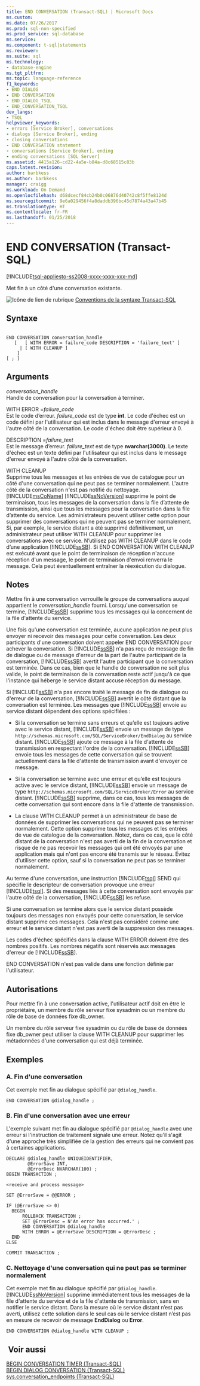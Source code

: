 ```yaml
---
title: END CONVERSATION (Transact-SQL) | Microsoft Docs
ms.custom: 
ms.date: 07/26/2017
ms.prod: sql-non-specified
ms.prod_service: sql-database
ms.service: 
ms.component: t-sql|statements
ms.reviewer: 
ms.suite: sql
ms.technology:
- database-engine
ms.tgt_pltfrm: 
ms.topic: language-reference
f1_keywords:
- END DIALOG
- END CONVERSATION
- END_DIALOG_TSQL
- END_CONVERSATION_TSQL
dev_langs:
- TSQL
helpviewer_keywords:
- errors [Service Broker], conversations
- dialogs [Service Broker], ending
- closing conversations
- END CONVERSATION statement
- conversations [Service Broker], ending
- ending conversations [SQL Server]
ms.assetid: 4415a126-cd22-4a5e-b84a-d8c68515c83b
caps.latest.revision: 
author: barbkess
ms.author: barbkess
manager: craigg
ms.workload: On Demand
ms.openlocfilehash: d68dcecf84cb24b0c06876d40742c8f5ffe8124d
ms.sourcegitcommit: 9e6a029456f4a8daddb396bc45d7874a43a47b45
ms.translationtype: HT
ms.contentlocale: fr-FR
ms.lasthandoff: 01/25/2018
---
```

# <a name="end-conversation-transact-sql"></a>END CONVERSATION (Transact-SQL)
[!INCLUDE[tsql-appliesto-ss2008-xxxx-xxxx-xxx-md](../../includes/tsql-appliesto-ss2008-xxxx-xxxx-xxx-md.md)]

  Met fin à un côté d'une conversation existante.  
  
 ![Icône de lien de rubrique](../../database-engine/configure-windows/media/topic-link.gif "Icône lien de rubrique") [Conventions de la syntaxe Transact-SQL](../../t-sql/language-elements/transact-sql-syntax-conventions-transact-sql.md)  
  
## <a name="syntax"></a>Syntaxe  
  
```  
  
END CONVERSATION conversation_handle  
   [   [ WITH ERROR = failure_code DESCRIPTION = 'failure_text' ]  
     | [ WITH CLEANUP ]  
    ]  
[ ; ]  
```  
  
## <a name="arguments"></a>Arguments  
 *conversation_handle*  
 Handle de conversation pour la conversation à terminer.  
  
 WITH ERROR =*failure_code*  
 Est le code d’erreur. *failure_code* est de type **int**. Le code d'échec est un code défini par l'utilisateur qui est inclus dans le message d'erreur envoyé à l'autre côté de la conversation. Le code d'échec doit être supérieur à 0.  
  
 DESCRIPTION =*failure_text*  
 Est le message d’erreur. *failure_text* est de type **nvarchar(3000)**. Le texte d'échec est un texte défini par l'utilisateur qui est inclus dans le message d'erreur envoyé à l'autre côté de la conversation.  
  
 WITH CLEANUP  
 Supprime tous les messages et les entrées de vue de catalogue pour un côté d'une conversation qui ne peut pas se terminer normalement. L'autre côté de la conversation n'est pas notifié du nettoyage. [!INCLUDE[msCoName](../../includes/msconame-md.md)] [!INCLUDE[ssNoVersion](../../includes/ssnoversion-md.md)] supprime le point de terminaison, tous les messages de la conversation dans la file d’attente de transmission, ainsi que tous les messages pour la conversation dans la file d’attente du service. Les administrateurs peuvent utiliser cette option pour supprimer des conversations qui ne peuvent pas se terminer normalement. Si, par exemple, le service distant a été supprimé définitivement, un administrateur peut utiliser WITH CLEANUP pour supprimer les conversations avec ce service. N’utilisez pas WITH CLEANUP dans le code d’une application [!INCLUDE[ssSB](../../includes/sssb-md.md)]. Si END CONVERSATION WITH CLEANUP est exécuté avant que le point de terminaison de réception n'accuse réception d'un message, le point de terminaison d'envoi renverra le message. Cela peut éventuellement entraîner la réexécution du dialogue.  
  
## <a name="remarks"></a>Notes   
 Mettre fin à une conversation verrouille le groupe de conversations auquel appartient le *conversation_handle* fourni. Lorsqu'une conversation se termine, [!INCLUDE[ssSB](../../includes/sssb-md.md)] supprime tous les messages qui la concernent de la file d'attente du service.  
  
 Une fois qu'une conversation est terminée, aucune application ne peut plus envoyer ni recevoir des messages pour cette conversation. Les deux participants d'une conversation doivent appeler END CONVERSATION pour achever la conversation. Si [!INCLUDE[ssSB](../../includes/sssb-md.md)] n'a pas reçu de message de fin de dialogue ou de message d'erreur de la part de l'autre participant de la conversation, [!INCLUDE[ssSB](../../includes/sssb-md.md)] avertit l'autre participant que la conversation est terminée. Dans ce cas, bien que le handle de conversation ne soit plus valide, le point de terminaison de la conversation reste actif jusqu'à ce que l'instance qui héberge le service distant accuse réception du message.  
  
 Si [!INCLUDE[ssSB](../../includes/sssb-md.md)] n'a pas encore traité le message de fin de dialogue ou d'erreur de la conversation, [!INCLUDE[ssSB](../../includes/sssb-md.md)] avertit le côté distant que la conversation est terminée. Les messages que [!INCLUDE[ssSB](../../includes/sssb-md.md)] envoie au service distant dépendent des options spécifiées :  
  
-   Si la conversation se termine sans erreurs et qu’elle est toujours active avec le service distant, [!INCLUDE[ssSB](../../includes/sssb-md.md)] envoie un message de type `http://schemas.microsoft.com/SQL/ServiceBroker/EndDialog` au service distant. [!INCLUDE[ssSB](../../includes/sssb-md.md)] ajoute ce message à la file d'attente de transmission en respectant l'ordre de la conversation. [!INCLUDE[ssSB](../../includes/sssb-md.md)] envoie tous les messages de cette conversation qui se trouvent actuellement dans la file d'attente de transmission avant d'envoyer ce message.  
  
-   Si la conversation se termine avec une erreur et qu’elle est toujours active avec le service distant, [!INCLUDE[ssSB](../../includes/sssb-md.md)] envoie un message de type `http://schemas.microsoft.com/SQL/ServiceBroker/Error` au service distant. [!INCLUDE[ssSB](../../includes/sssb-md.md)] supprime, dans ce cas, tous les messages de cette conversation qui sont encore dans la file d'attente de transmission.  
  
-   La clause WITH CLEANUP permet à un administrateur de base de données de supprimer les conversations qui ne peuvent pas se terminer normalement. Cette option supprime tous les messages et les entrées de vue de catalogue de la conversation. Notez, dans ce cas, que le côté distant de la conversation n'est pas averti de la fin de la conversation et risque de ne pas recevoir les messages qui ont été envoyés par une application mais qui n'ont pas encore été transmis sur le réseau. Évitez d'utiliser cette option, sauf si la conversation ne peut pas se terminer normalement.  
  
 Au terme d'une conversation, une instruction [!INCLUDE[tsql](../../includes/tsql-md.md)] SEND qui spécifie le descripteur de conversation provoque une erreur [!INCLUDE[tsql](../../includes/tsql-md.md)]. Si des messages liés à cette conversation sont envoyés par l'autre côté de la conversation, [!INCLUDE[ssSB](../../includes/sssb-md.md)] les refuse.  
  
 Si une conversation se termine alors que le service distant possède toujours des messages non envoyés pour cette conversation, le service distant supprime ces messages. Cela n'est pas considéré comme une erreur et le service distant n'est pas averti de la suppression des messages.  
  
 Les codes d'échec spécifiés dans la clause WITH ERROR doivent être des nombres positifs. Les nombres négatifs sont réservés aux messages d'erreur de [!INCLUDE[ssSB](../../includes/sssb-md.md)].  
  
 END CONVERSATION n'est pas valide dans une fonction définie par l'utilisateur.  
  
## <a name="permissions"></a>Autorisations  
 Pour mettre fin à une conversation active, l'utilisateur actif doit en être le propriétaire, un membre du rôle serveur fixe sysadmin ou un membre du rôle de base de données fixe db_owner.  
  
 Un membre du rôle serveur fixe sysadmin ou du rôle de base de données fixe db_owner peut utiliser la clause WITH CLEANUP pour supprimer les métadonnées d'une conversation qui est déjà terminée.  
  
## <a name="examples"></a>Exemples  
  
### <a name="a-ending-a-conversation"></a>A. Fin d'une conversation  
 Cet exemple met fin au dialogue spécifié par `@dialog_handle`.  
  
```  
END CONVERSATION @dialog_handle ;  
```  
  
### <a name="b-ending-a-conversation-with-an-error"></a>B. Fin d'une conversation avec une erreur  
 L'exemple suivant met fin au dialogue spécifié par `@dialog_handle` avec une erreur si l'instruction de traitement signale une erreur. Notez qu'il s'agit d'une approche très simplifiée de la gestion des erreurs qui ne convient pas à certaines applications.  
  
```  
DECLARE @dialog_handle UNIQUEIDENTIFIER,  
        @ErrorSave INT,  
        @ErrorDesc NVARCHAR(100) ;  
BEGIN TRANSACTION ;  
  
<receive and process message>  
  
SET @ErrorSave = @@ERROR ;  
  
IF (@ErrorSave <> 0)  
  BEGIN  
      ROLLBACK TRANSACTION ;  
      SET @ErrorDesc = N'An error has occurred.' ;  
      END CONVERSATION @dialog_handle   
      WITH ERROR = @ErrorSave DESCRIPTION = @ErrorDesc ;  
  END  
ELSE  
  
COMMIT TRANSACTION ;  
```  
  
### <a name="c-cleaning-up-a-conversation-that-cannot-complete-normally"></a>C. Nettoyage d'une conversation qui ne peut pas se terminer normalement  
 Cet exemple met fin au dialogue spécifié par `@dialog_handle`. [!INCLUDE[ssNoVersion](../../includes/ssnoversion-md.md)] supprime immédiatement tous les messages de la file d'attente du service et de la file d'attente de transmission, sans en notifier le service distant. Dans la mesure où le service distant n’est pas averti, utilisez cette solution dans le seul cas où le service distant n’est pas en mesure de recevoir de message **EndDialog** ou **Error**.  
  
```  
END CONVERSATION @dialog_handle WITH CLEANUP ;  
```  
  
## <a name="see-also"></a> Voir aussi  
 [BEGIN CONVERSATION TIMER &#40;Transact-SQL&#41;](../../t-sql/statements/begin-conversation-timer-transact-sql.md)   
 [BEGIN DIALOG CONVERSATION &#40;Transact-SQL&#41;](../../t-sql/statements/begin-dialog-conversation-transact-sql.md)   
 [sys.conversation_endpoints &#40;Transact-SQL&#41;](../../relational-databases/system-catalog-views/sys-conversation-endpoints-transact-sql.md)  
  
  
